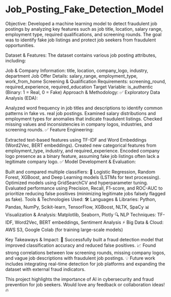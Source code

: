 # Job_Posting_Fake_Detection_Model


Objective:
Developed a machine learning model to detect fraudulent job postings by analyzing key features such as job title, location, salary range, employment type, required qualifications, and screening rounds. The goal was to identify fake job listings and protect job seekers from fraudulent opportunities.

Dataset & Features:
The dataset contains various job posting attributes, including:

Job & Company Information: title, location, company_logo, industry, department
Job Offer Details: salary_range, employment_type, work_from_home
Screening & Qualification Requirements: screening_round, required_experience, required_education
Target Variable: is_authentic (Binary: 1 = Real, 0 = Fake)
Approach & Methodology:
✅ Exploratory Data Analysis (EDA):

Analyzed word frequency in job titles and descriptions to identify common patterns in fake vs. real job postings.
Examined salary distributions and employment types for anomalies that indicate fraudulent listings.
Checked missing values and inconsistencies in company logos, industries, and screening rounds.
✅ Feature Engineering:

Extracted text-based features using TF-IDF and Word Embeddings (Word2Vec, BERT embeddings).
Created new categorical features from employment_type, industry, and required_experience.
Encoded company logo presence as a binary feature, assuming fake job listings often lack a legitimate company logo.
✅ Model Development & Evaluation:

Built and compared multiple classifiers:
🔹 Logistic Regression, Random Forest, XGBoost, and Deep Learning models (LSTMs for text processing).
Optimized models using GridSearchCV and hyperparameter tuning.
Evaluated performance using Precision, Recall, F1-score, and ROC-AUC to prioritize reducing false positives (minimizing legitimate jobs falsely flagged as fake).
Tools & Technologies Used:
🛠 Languages & Libraries: Python, Pandas, NumPy, Scikit-learn, TensorFlow, XGBoost, NLTK, SpaCy
📊 Visualization & Analysis: Matplotlib, Seaborn, Plotly
🔍 NLP Techniques: TF-IDF, Word2Vec, BERT embeddings, Sentiment Analysis
⚡ Big Data & Cloud: AWS S3, Google Colab (for training large-scale models)

Key Takeaways & Impact:
🚀 Successfully built a fraud detection model that improved classification accuracy and reduced false positives.
📈 Found strong correlations between low screening rounds, missing company logos, and vague job descriptions with fraudulent job postings.
💡 Future work includes integrating real-time detection for job platforms and expanding the dataset with external fraud indicators.

This project highlights the importance of AI in cybersecurity and fraud prevention for job seekers. Would love any feedback or collaboration ideas! 🔥
